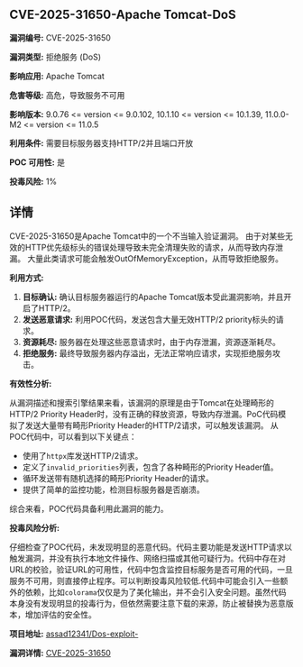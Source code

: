 ## CVE-2025-31650-Apache Tomcat-DoS

**漏洞编号:** CVE-2025-31650

**漏洞类型:** 拒绝服务 (DoS)

**影响应用:** Apache Tomcat

**危害等级:** 高危，导致服务不可用

**影响版本:** 9.0.76 <= version <= 9.0.102, 10.1.10 <= version <= 10.1.39, 11.0.0-M2 <= version <= 11.0.5

**利用条件:** 需要目标服务器支持HTTP/2并且端口开放

**POC 可用性:** 是

**投毒风险:** 1%

## 详情

CVE-2025-31650是Apache Tomcat中的一个不当输入验证漏洞。 由于对某些无效的HTTP优先级标头的错误处理导致未完全清理失败的请求，从而导致内存泄漏。 大量此类请求可能会触发OutOfMemoryException，从而导致拒绝服务。

**利用方式:**

1.  **目标确认:** 确认目标服务器运行的Apache Tomcat版本受此漏洞影响，并且开启了HTTP/2。
2.  **发送恶意请求:**  利用POC代码，发送包含大量无效HTTP/2 priority标头的请求。
3.  **资源耗尽:**  服务器在处理这些恶意请求时，由于内存泄漏，资源逐渐耗尽。
4.  **拒绝服务:**  最终导致服务器内存溢出，无法正常响应请求，实现拒绝服务攻击。

**有效性分析:**

从漏洞描述和搜索引擎结果来看，该漏洞的原理是由于Tomcat在处理畸形的HTTP/2 Priority Header时，没有正确的释放资源，导致内存泄漏。PoC代码模拟了发送大量带有畸形Priority Header的HTTP/2请求，可以触发该漏洞。
从POC代码中，可以看到以下关键点：
*   使用了`httpx`库发送HTTP/2请求。
*   定义了`invalid_priorities`列表，包含了各种畸形的Priority Header值。
*   循环发送带有随机选择的畸形Priority Header的请求。
*   提供了简单的监控功能，检测目标服务器是否崩溃。

综合来看，POC代码具备利用此漏洞的能力。

**投毒风险分析:**

仔细检查了POC代码，未发现明显的恶意代码。代码主要功能是发送HTTP请求以触发漏洞，并没有执行本地文件操作、网络扫描或其他可疑行为。代码中存在对URL的校验，验证URL的可用性，代码中包含监控目标服务是否可用的代码，一旦服务不可用，则直接停止程序。可以判断投毒风险较低.代码中可能会引入一些额外的依赖，比如`colorama`仅仅是为了美化输出，并不会引入安全问题。虽然代码本身没有发现明显的投毒行为，但依然需要注意下载的来源，防止被替换为恶意版本，增加评估的安全性。


**项目地址:** [assad12341/Dos-exploit-](https://github.com/assad12341/Dos-exploit-)

**漏洞详情:** [CVE-2025-31650](https://nvd.nist.gov/vuln/detail/CVE-2025-31650)